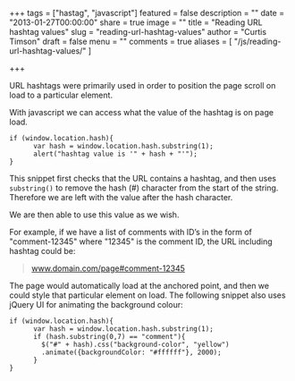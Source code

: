 +++
tags = ["hastag", "javascript"]
featured = false
description = ""
date = "2013-01-27T00:00:00"
share = true
image = ""
title = "Reading URL hashtag values"
slug = "reading-url-hashtag-values"
author = "Curtis Timson"
draft = false
menu = ""
comments = true
aliases = [
    "/js/reading-url-hashtag-values/"
]

+++

URL hashtags were primarily used in order to position the page scroll on load to a particular element.

With javascript we can access what the value of the hashtag is on page load.

    if (window.location.hash){
          var hash = window.location.hash.substring(1);
          alert("hashtag value is '" + hash + "'");
    }

This snippet first checks that the URL contains a hashtag, and then uses `substring()` to remove the hash (#) character from the start of the string. Therefore we are left with the value after the hash character.

We are then able to use this value as we wish.

For example, if we have a list of comments with ID’s in the form of "comment-12345" where "12345" is the comment ID, the URL including hashtag could be:

> www.domain.com/page#comment-12345

The page would automatically load at the anchored point, and then we could style that particular element on load. The following snippet also uses jQuery UI for animating the background colour:

    if (window.location.hash){
          var hash = window.location.hash.substring(1);
          if (hash.substring(0,7) == "comment"){
            $("#" + hash).css("background-color", "yellow")
            .animate({backgroundColor: "#ffffff"}, 2000);
          }    
    }
